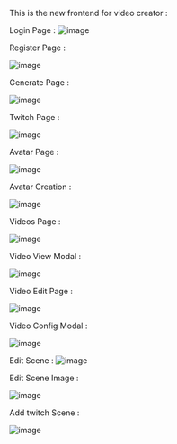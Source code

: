 This is the new frontend for video creator :

Login Page : 
![image](https://github.com/user-attachments/assets/30b93680-59aa-4a68-9676-f3b572bb1dd2)

Register Page : 

![image](https://github.com/user-attachments/assets/1657ce0a-2837-4c9a-81b3-8edbf24b7a19)

Generate Page :

![image](https://github.com/user-attachments/assets/595f98ad-a95b-4290-a9e5-f84625ca9b02)

Twitch Page :

![image](https://github.com/user-attachments/assets/06bee5dc-76bb-4d71-9e26-e4105ac743e4)


Avatar Page : 

![image](https://github.com/user-attachments/assets/18aea552-e344-4816-ab71-f8025d0a394e)

Avatar Creation :

![image](https://github.com/user-attachments/assets/de60006b-47cc-4485-b567-a93eaa700fab)

Videos Page :

![image](https://github.com/user-attachments/assets/7ca6171d-55c5-4c8f-959a-3700d3556e0d)

Video View Modal :

![image](https://github.com/user-attachments/assets/1fd5aabe-30aa-4646-a2eb-33de4ecbb6a1)

Video Edit Page :

![image](https://github.com/user-attachments/assets/47839969-1a33-4631-b6f7-df76d853e8b8)


Video Config Modal :

![image](https://github.com/user-attachments/assets/7f55dc19-2690-4c9f-bf11-c68457a9d651)


Edit Scene : 
![image](https://github.com/user-attachments/assets/5647a192-1eea-4ce0-87b2-74cec52b61ae)

Edit Scene Image : 

![image](https://github.com/user-attachments/assets/1258fef2-ae77-4e98-bfce-d120c38aac3b)

Add twitch Scene :

![image](https://github.com/user-attachments/assets/07901142-02c8-4271-8ef5-3077a52f38ec)


